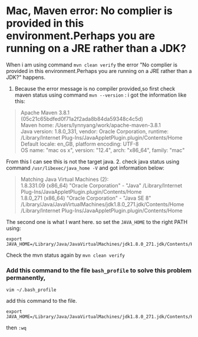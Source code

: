 # Mac, Maven error: No complier is provided in this environment.Perhaps you are running on a JRE rather than a JDK?

When i am using command ```mvn clean verify``` the error "No complier is provided in this environment.Perhaps you are running on a JRE rather than a JDK?" happens. 

1. Because the error message is no compiler provided,so first check maven status using command `mvn --version` : i got the information like this: 
> Apache Maven 3.8.1 (05c21c65bdfed0f71a2f2ada8b84da59348c4c5d)  
Maven home: /Users/lynnyang/work/apache-maven-3.8.1  
Java version: 1.8.0_331, vendor: Oracle Corporation, runtime: /Library/Internet Plug-Ins/JavaAppletPlugin.plugin/Contents/Home  
Default locale: en_GB, platform encoding: UTF-8  
OS name: "mac os x", version: "12.4", arch: "x86_64", family: "mac"  

From this I can see this is not the target java.
2. check java status using command `/usr/libexec/java_home -V` and got information below:
> Matching Java Virtual Machines (2):  
    1.8.331.09 (x86_64) "Oracle Corporation" - "Java" /Library/Internet Plug-Ins/JavaAppletPlugin.plugin/Contents/Home  
    1.8.0_271 (x86_64) "Oracle Corporation" - "Java SE 8" /Library/Java/JavaVirtualMachines/jdk1.8.0_271.jdk/Contents/Home  
/Library/Internet Plug-Ins/JavaAppletPlugin.plugin/Contents/Home

The second one is what I want here. so set the ```JAVA_HOME``` to the right PATH using:
```
export JAVA_HOME=/Library/Java/JavaVirtualMachines/jdk1.8.0_271.jdk/Contents/Home
```
Check the mvn status again by ```mvn clean verify```

### Add this command to the file ```bash_profile``` to solve this problem permanently,
```
vim ~/.bash_profile
```
add this command to the file. 
```
export JAVA_HOME=/Library/Java/JavaVirtualMachines/jdk1.8.0_271.jdk/Contents/Home
```
then `:wq`
